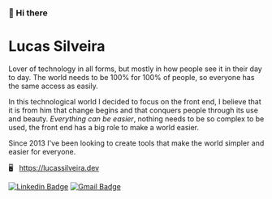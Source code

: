 ### 👋 Hi there 

# Lucas Silveira

Lover of technology in all forms, but mostly in how people see it in their day to day.
The world needs to be 100% for 100% of people, so everyone has the same access as easily.

In this technological world I decided to focus on the front end, I believe that it is from him that change begins and that conquers people through its use and beauty.  <i>Everything can be easier</i>, nothing needs to be so complex to be used, the front end has a big role to make a world easier.

Since 2013 I've been looking to create tools that make the world simpler and easier for everyone.

🖥 &nbsp; <a href="https://lucassilveira.dev" target="_blank">https://lucassilveira.dev</a> 

[![Linkedin Badge](https://img.shields.io/badge/-Lucas%20Silveira-444444?style=flat&logo=Linkedin&logoColor=white&link=https://www.linkedin.com/in/lucas-silveiraa/)](https://www.linkedin.com/in/lucas-silveiraa/) 
[![Gmail Badge](https://img.shields.io/badge/-lucaxsilveira@gmail.com-444444?style=flat&logo=Gmail&logoColor=white&link=mailto:lucaxsilveira@gmail.com)](mailto:lucaxsilveira@gmail.com)
